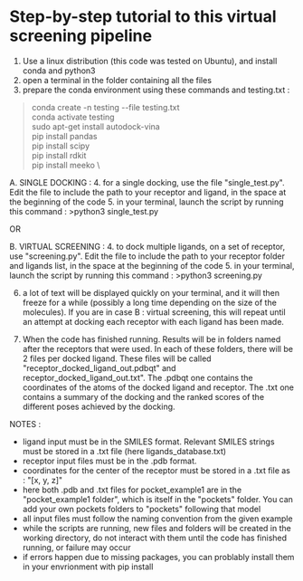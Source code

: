 # Step-by-step tutorial to this virtual screening pipeline

1. Use a linux distribution (this code was tested on Ubuntu), and install conda and python3
2. open a terminal in the folder containing all the files
3. prepare the conda environment using these commands and testing.txt :
>conda create -n testing --file testing.txt \
>conda activate testing \
>sudo apt-get install autodock-vina \
>pip install pandas \
>pip install scipy \
>pip install rdkit \
>pip install meeko \

A. SINGLE DOCKING : 
4. for a single docking, use the file "single_test.py". Edit the file to include the path to your receptor and ligand, in the space at the beginning of the code
5. in your terminal, launch the script by running this command : >python3 single_test.py

OR

B. VIRTUAL SCREENING : 
4. to dock multiple ligands, on a set of receptor, use "screening.py". Edit the file to include the path to your receptor folder and ligands list, in the space at the beginning of the code
5. in your terminal, launch the script by running this command : >python3 screening.py

6. a lot of text will be displayed quickly on your terminal, and it will then freeze for a while (possibly a long time depending on the size of the molecules). If you are in case B : virtual screening, this will repeat until an attempt at docking each receptor with each ligand has been made.

7. When the code has finished running. Results will be in folders named after the receptors that were used. In each of these folders, there will be 2 files per docked ligand. These files will be called "receptor_docked_ligand_out.pdbqt" and receptor_docked_ligand_out.txt". The .pdbqt one contains the coordinates of the atoms of the docked ligand and receptor. The .txt one contains a summary of the docking and the ranked scores of the different poses achieved by the docking.



NOTES : 
- ligand input must be in the SMILES format. Relevant SMILES strings must be stored in a .txt file (here ligands_database.txt)
- receptor input files must be in the .pdb format.
- coordinates for the center of the receptor must be stored in a .txt file as : "[x, y, z]"
- here both .pdb and .txt files for pocket_example1 are in the "pocket_example1 folder", which is itself in the "pockets" folder. You can add your own pockets folders to "pockets" following that model
- all input files must follow the naming convention from the given example
- while the scripts are running, new files and folders will be created in the working directory, do not interact with them until the code has finished running, or failure may occur
- if errors happen due to missing packages, you can problably install them in your envrionment with pip install
